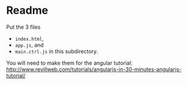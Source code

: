 # Readme

Put the 3 files 
  - `index.html`, 
  - `app.js`, and 
  - `main.ctrl.js`
in this subdirectory.

You will need to make them for the angular tutorial: http://www.revillweb.com/tutorials/angularjs-in-30-minutes-angularjs-tutorial/




